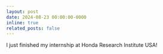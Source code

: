 ```yaml
---
layout: post
date: 2024-08-23 00:00:00-0000
inline: true
related_posts: false
---
```


I just finished my internship at Honda Research Institute USA!
